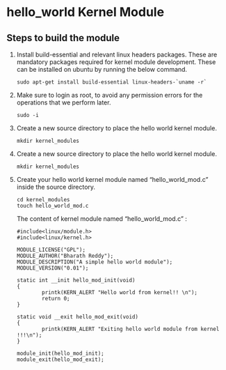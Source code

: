 # hello_world Kernel Module
## Steps to build the module
1. Install build-essential and relevant linux headers packages. These are mandatory packages required for kernel module development. These can be installed on ubuntu by running the below command.
   ```
   sudo apt-get install build-essential linux-headers-`uname -r`
   ```
2. Make sure to login as root, to avoid any permission errors for the operations that we perform later.
   ```
   sudo -i
   ```
3. Create a new source directory to place the hello world kernel module.
   ```
   mkdir kernel_modules
   ```
4. Create a new source directory to place the hello world kernel module.
   ```
   mkdir kernel_modules
   ```
5.  Create your hello world kernel module named “hello_world_mod.c” inside the source directory.
    ```
    cd kernel_modules
    touch hello_world_mod.c
    ```
    The content of kernel module named “hello_world_mod.c” :
    ```
    #include<linux/module.h>
    #include<linux/kernel.h>
       
    MODULE_LICENSE("GPL");
    MODULE_AUTHOR("Bharath Reddy");
    MODULE_DESCRIPTION("A simple hello world module");
    MODULE_VERSION("0.01");
    
    static int __init hello_mod_init(void)
    {
            printk(KERN_ALERT "Hello world from kernel!! \n");
            return 0;
    }
    
    static void __exit hello_mod_exit(void)
    {
            printk(KERN_ALERT "Exiting hello world module from kernel !!!\n");
    }
   
    module_init(hello_mod_init);
    module_exit(hello_mod_exit);
    ```
